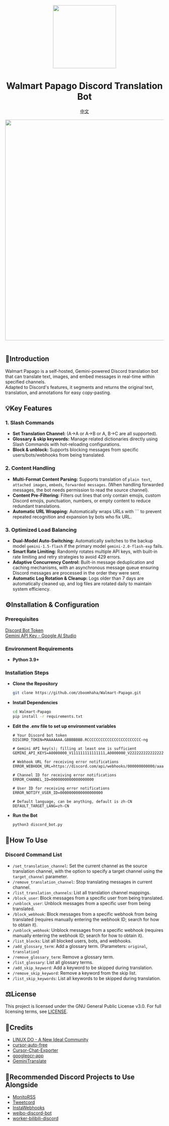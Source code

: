 <div align=center><img src="https://newjeansr-imgbed.pages.dev/file/1737963243834_walmart_papago_logo.png" width="200" height="200" /></div>
<div align="center">
<h1><strong>Walmart Papago Discord Translation Bot</strong></h1>
</div>
<div align="center">
    <a href="https://github.com/zboomhaha/Walmart-Papago/blob/main/README.md">中文</a>
</div>
<br>
</div>
<div align=center><img src="https://newjeansr-imgbed.pages.dev/file/1737972141929_ezgif-7-2bcd85fa0a55_1.gif" width="700" /></div>
<br>

## 📄**Introduction**

Walmart Papago is a self-hosted, Gemini-powered Discord translation bot that can translate text, images, and embed messages in real-time within specified channels.<br>Adapted to Discord's features, it segments and returns the original text, translation, and annotations for easy copy-pasting.

## 💡**Key Features**

### **1. Slash Commands**

- **Set Translation Channel:** (A→A or A→B or A, B→C are all supported).
- **Glossary & skip keywords:** Manage related dictionaries directly using Slash Commands with hot-reloading configurations.
- **Block & unblock:** Supports blocking messages from specific users/bots/webhooks from being translated.

### **2. Content Handling**

- **Multi-Format Content Parsing:** Supports translation of `plain text`, `attached images`, `embeds`, `forwarded messages`. (When handling forwarded messages, the bot needs permission to read the source channel).
- **Content Pre-Filtering:** Filters out lines that only contain emojis, custom Discord emojis, punctuation, numbers, or empty content to reduce redundant translations.
- **Automatic URL Wrapping:** Automatically wraps URLs with ``` to prevent repeated recognition and expansion by bots who fix URL.

### **3. Optimized Load Balancing**

- **Dual-Model Auto-Switching:** Automatically switches to the backup model `gemini-1.5-flash` if the primary model `gemini-2.0-flash-exp` fails.
- **Smart Rate Limiting:** Randomly rotates multiple API keys, with built-in rate limiting and retry strategies to avoid 429 errors.
- **Adaptive Concurrency Control:** Built-in message deduplication and caching mechanisms, with an asynchronous message queue ensuring Discord messages are processed in the order they were sent.
- **Automatic Log Rotation & Cleanup:** Logs older than 7 days are automatically cleaned up, and log files are rotated daily to maintain system efficiency.

## ⚙**Installation & Configuration**

### Prerequisites

[Discord Bot Token](https://discord.com/developers/applications)<br>[Gemini API Key - Google AI Studio](https://aistudio.google.com/)

### **Environment Requirements**

- **Python 3.9+**

### **Installation Steps**

- **Clone the Repository**
    
    ```bash
    git clone https://github.com/zboomhaha/Walmart-Papago.git
    ```
    
- **Install Dependencies**
    
    ```bash
    cd Walmart-Papago
    pip install -r requirements.txt
    ```
    
- **Edit the .env file to set up environment variables**
    
    ```plaintext
    # Your Discord bot token
    DISCORD_TOKEN=MAAAAAAA.GBBBBBBB.RCCCCCCCCCCCCCCCCCCCCCCCC-ng
          
    # Gemini API key(s); filling at least one is sufficient
    GEMINI_API_KEYS=A0000000_V111111111111111,A0000000_V222222222222222,A0000000_V333333333333333....      

    # Webhook URL for receiving error notifications
    ERROR_WEBHOOK_URL=https://discord.com/api/webhooks/000000000000/aaaaaaBBBBBBBBBBBcccccccDDDDDDR      

    # Channel ID for receiving error notifications
    ERROR_CHANNEL_ID=0000000000000000000      

    # User ID for receiving error notifications
    ERROR_NOTIFY_USER_ID=0000000000000000000      

    # Default language, can be anything, default is zh-CN
    DEFAULT_TARGET_LANG=zh-CN      
    ```
    
- **Run the Bot**
    
    ```bash
    python3 discord_bot.py
    ```
    

## 📔**How To Use**

### **Discord Command List**

- `/set_translation_channel`: Set the current channel as the source translation channel, with the option to specify a target channel using the `target_channel` parameter.
- `/remove_translation_channel`: Stop translating messages in current channel.
- `/list_translation_channels`: List all translation channel mappings.
- `/block_user`: Block messages from a specific user from being translated.
- `/unblock_user`: Unblock messages from a specific user from being translated.
- `/block_webhook`: Block messages from a specific webhook from being translated (requires manually entering the webhook ID; search for how to obtain it).
- `/unblock_webhook`: Unblock messages from a specific webhook (requires manually entering the webhook ID; search for how to obtain it).
- `/list_blocks`: List all blocked users, bots, and webhooks.
- `/add_glossary_term`: Add a glossary term. (Parameters: `original`, `translation`)
- `/remove_glossary_term`: Remove a glossary term.
- `/list_glossary`: List all glossary terms.
- `/add_skip_keyword`: Add a keyword to be skipped during translation.
- `/remove_skip_keyword`: Remove a keyword from the skip list.
- `/list_skip_keywords`: List all keywords to be skipped during translation.

## ⚖**License**

This project is licensed under the GNU General Public License v3.0. For full licensing terms, see [LICENSE](https://www.gnu.org/licenses/gpl-3.0.txt).

## 🙏**Credits**

- [LINUX DO - A New Ideal Community](https://linux.do/)
- [cursor-auto-free](https://github.com/chengazhen/cursor-auto-free)
- [Cursor-Chat-Exporter](https://github.com/Cranberrycrisp/Cursor-Chat-Exporter)
- [googleocr-app](https://github.com/cokice/googleocr-app)
- [GeminiTranslate](https://github.com/MUTED64/GeminiTranslate)

## 🌟**Recommended Discord Projects to Use Alongside**

- [MonitoRSS](https://github.com/synzen/MonitoRSS)
- [Tweetcord](https://github.com/Yuuzi261/Tweetcord)
- [InstaWebhooks](https://github.com/RyanLua/InstaWebhooks)
- [weibo-discord-bot](https://github.com/Astralea/weibo-discord-bot)
- [worker-bilibili-discord](https://github.com/UnluckyNinja/worker-bilibili-discord)
